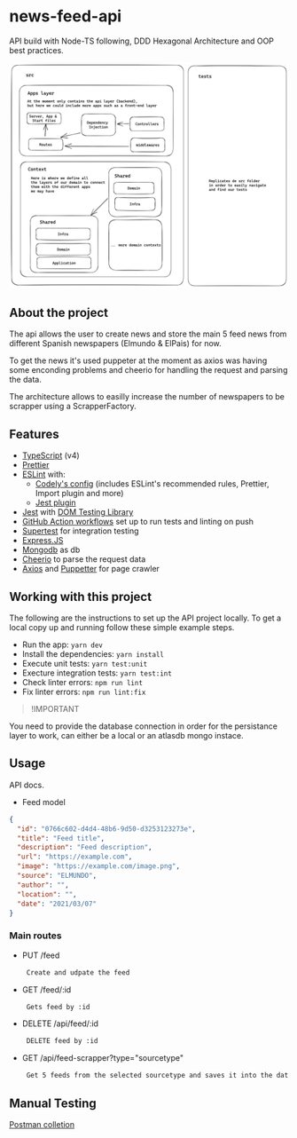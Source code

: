 # news-feed-api

API build with Node-TS following, DDD Hexagonal Architecture and OOP best practices.

![Project architecture](assets/daily_trends.png)

## About the project

The api allows the user to create news and store the main 5 feed news from different Spanish newspapers (Elmundo & ElPais) for now.

To get the news it's used puppeter at the moment as axios was having some enconding problems and cheerio for handling the request and parsing the data.

The architecture allows to easilly increase the number of newspapers to be scrapper using a ScrapperFactory.

## Features

- [TypeScript](https://www.typescriptlang.org/) (v4)
- [Prettier](https://prettier.io/)
- [ESLint](https://eslint.org/) with:
  - [Codely's config](https://github.com/lydell/eslint-plugin-simple-import-sort/) (includes ESLint's recommended rules, Prettier, Import plugin and more)
  - [Jest plugin](https://www.npmjs.com/package/eslint-plugin-jest)
- [Jest](https://jestjs.io) with [DOM Testing Library](https://testing-library.com/docs/dom-testing-library/intro)
- [GitHub Action workflows](https://github.com/features/actions) set up to run tests and linting on push
- [Supertest]() for integration testing
- [Express.JS](https://expressjs.com/es/)
- [Mongodb](https://mongo.com/) as db
- [Cheerio](https://cheerio.js.org/) to parse the request data
- [Axios](https://axios-http.com/) and [Puppetter](https://pptr.dev/) for page crawler

## Working with this project

The following are the instructions to set up the API project locally.
To get a local copy up and running follow these simple example steps.

- Run the app: `yarn dev`
- Install the dependencies: `yarn install`
- Execute unit tests: `yarn test:unit`
- Execture integration tests: `yarn test:int`
- Check linter errors: `npm run lint`
- Fix linter errors: `npm run lint:fix`

> !IMPORTANT

You need to provide the database connection in order for the persistance layer to work, can either be a local or an atlasdb mongo instace.

<!-- USAGE EXAMPLES -->

## Usage

API docs.

- Feed model

```json
{
  "id": "0766c602-d4d4-48b6-9d50-d3253123273e",
  "title": "Feed title",
  "description": "Feed description",
  "url": "https://example.com",
  "image": "https://example.com/image.png",
  "source": "ELMUNDO",
  "author": "",
  "location": "",
  "date": "2021/03/07"
}
```

### Main routes

- PUT /feed

  ```txt
   Create and udpate the feed
  ```

- GET /feed/:id

  ```txt
   Gets feed by :id
  ```

- DELETE /api/feed/:id

  ```txt
   DELETE feed by :id
  ```

- GET /api/feed-scrapper?type="sourcetype"
  ```txt
   Get 5 feeds from the selected sourcetype and saves it into the database
  ```

## Manual Testing

[Postman colletion](assets/DailyTrends.postman_collection.json)
